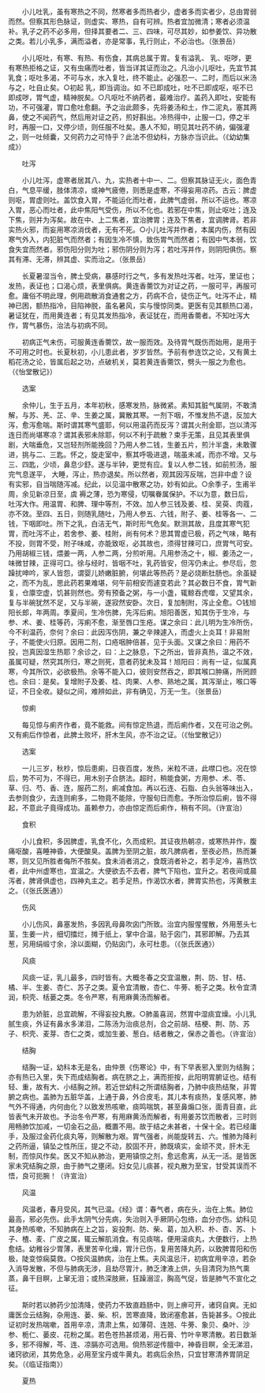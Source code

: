 <!-- { "loadSidebar": true } -->
　　小儿吐乳，虽有寒热之不同，然寒者多而热者少，虚者多而实者少，总由胃弱而然。但察其形色脉证，则虚实、寒热，自有可辨。热者宜加微清；寒者必须温补。乳子之药不必多用，但择其要者二、三、四味，可尽其妙，如参姜饮、异功散之类。若儿小乳多，满而溢者，亦是常事，乳行则止，不必治也。（张景岳）

　　小儿呕吐，有寒、有热、有伤食，其病总属于胃。复有溢乳、 乳、呕哕，更有寒热拒格之证，又有虫痛而吐者，皆当详其证而治之。凡治小儿呕吐，先宜节其乳食；呕吐多渴，不可与水，水入复吐，终不能止。必强忍一、二时，而后以米汤与之，吐自止矣。○初起 乳，即当调治。如 不已即成吐，吐不已即成呕，呕不已即成哕，胃气虚，精神脱矣。○凡呕吐不纳药者，最难治疗。盖药入即吐，安能有功，不可强灌，胃口愈吐愈翻。予之治此颇多，先将姜汤和土，作二泥丸，塞其两鼻，使之不闻药气，然后用对证之药，煎好斟出。冷热得中，止服一口，停之半时，再服一口，又停少顷，则任服不吐矣。愚人不知，明见其吐药不纳，偏强灌之，则一吐倾囊，又何药力之可恃乎？此法不但幼科，方脉亦当识此。（《幼幼集成》）

　　吐泻

　　小儿吐泻，虚寒者居其八、九，实热者十中一、二。但察其脉证无火，面色青白，气息平缓，肢体清凉，或神气疲倦，则悉是虚寒，不得妄用凉药。古云：脾虚则呕，胃虚则吐。盖饮食入胃，不能运化而吐者，此脾气虚弱，所以不运也。寒凉入胃，恶心而吐者，此中焦阳气受伤，所以不化也。若邪在中焦，则止呕吐；连及下焦，则并为泻矣。故在中、上二焦者，宜治脾胃；连及下焦者，宜调脾肾。若非实热火邪，而妄用寒凉消伐者，无有不死。○小儿吐泻并作者，本属内伤，然有因寒气外入，内犯脏气而然者；有因生冷不慎，致伤胃气而然者；有因中气本弱，饮食失宜而然者。邪伤阳分则为吐；邪伤阴分则为泻；若吐泻并作，则阴阳俱伤。察其有滞、无滞，辨其虚、实而治之。（张景岳）

　　长夏暑湿当令，脾土受病，暴感时行之气，多有发热吐泻者。吐泻，里证也；发热，表证也；口渴心烦，表里俱病。黄连香薷饮为对证之药，一服可平，再服可愈。庸俗不明此理，例用疏散消食通套之方，药病不合，徒伤正气。吐泻不止，精神已困，额热指冷，目陷神脱，虽名暑风，实与慢惊同类。更医有见其额热口渴，暑证犹在，而用黄连者；有见其发热指冷，表证犹在，而用香薷者。不知吐泻大作，胃气暴伤，治法与初病不同。

　　初病正气未伤，可服黄连香薷饮，故一服而效。及待胃气既伤而始用，是用于不可用之时也。长夏秋初，小儿患此者，岁岁皆然。予前有参连饮之论，又有黄土稻花汤之论，皆属后起之功，点破机关，莫若黄连香薷饮，劈头一服之为愈也。（《怡堂散记》）

　　选案

　　余仲儿，生于五月，本年初秋，感寒发热，脉微紧。素知其脏气属阴，不敢清解，与苏、羌、芷、辛、生姜之属，冀散其寒。一剂下咽，不惟发热不退，反加大泻，愈泻愈喘。斯时谓其寒气盛耶，何以用温药而反泻？谓其火刑金耶，岂以清泻连日而尚堪寒凉？谓其表邪未除耶，何以不利于疏散？束手无策，且见其表里俱剧，大喘垂危，又岂轻剂所能挽回？乃用人参二钱，生姜五片，煎汁半盏，未敢骤进，挑与二、三匙。怀之，旋走室中，察其呼吸进退，喘虽未减，而亦不增。又与三、四匙，少顷，鼻息少舒。遂与半钟，更觉有应。复以人参二钱，如前煎汤，服完气息遂平， 大睡，泻止，热亦退矣。所以然者，观其因泻反喘，岂非中虚？设有实邪，自当喘随泻减。纪此，以见温中散寒之功，妙有如此。○余季子，生甫半周，余见新凉日至，虞 褥之薄，恐为寒侵，切嘱眷属保护。不以为意，数日后，吐泻大作。用温胃、和脾、理中等剂，不效。加人参三钱及姜、桂、吴萸、肉蔻，亦不效。至四、五日，则随乳随吐，乃用人参五、六钱，附子、姜、桂等各一、二钱，下咽即吐。所下之乳，白洁无气，斯时形气危矣。默测其故，且度其寒气犯胃，而吐泻不止，若舍参、姜、桂附，尚有何术？思其胃虚已极，药之气味，略有不投，则胃不受，附子味咸，亦能致呕，必其故也，须得甘辣可口，庶胃气可安。乃用胡椒三钱，煨姜一两，人参二两，分煎听用。凡用参汤之十，椒、姜汤之一，味微甘辣，正得可口。徐与经时，皆咽不吐，乳药皆安，但泻仍未止。参尽后，忽躁扰呻吟，家人皆怨，谓婴儿娇嫩脏腑，何堪此等热药？是必烧断肚肠也。余虽疑之，而不为乱，思此药若果难堪，何午前相安而遽变若此？其必数日不食，胃气新复，仓廪空虚，饥甚则然也。旁有预备之粥，与一小盏，辄鲸吞虎噬，又望其余，复与半碗犹然不足，又与半碗，遂寂然安卧。次日，复加制附，泻止全愈。○钱旭阳长郎，年两周。季夏间，生冷伤脾，先泻后痢。旭阳善医，知其伤于生冷，与参、术、姜、桂等药，泻痢不愈，渐至唇口生疮。谋之余曰：此儿明为生冷所伤，今不利温药，奈何？余曰：此因泻伤阴，兼之辛辣遽入，而虚火上炎耳！非易附子，不能使火归原。因用二剂，口疮咽肿倍甚，见于头面。又谋之余曰：用药不投，岂真因湿生热耶？余诊之，曰：上之脉息，下之所出，皆非真热，温之不效，虽属可疑，然究其所归，寒之则死，意者药犹未及耳！旭阳曰：尚有一证，似属真寒，今其所饮，必欲极热。余等不能入口，彼则安然吞之，即其喉口肿痛，所罔顾也。余曰：是矣。复增附子及姜、桂、肉果、人参、熟地之属，其泻渐止，喉口等证，不日全收。疑似之间，难辨如此，非有确见，万无一生。（张景岳）

　　惊痢

　　每见惊与痢齐作者，竟不能救。间有惊定热退，而后痢作者，又在可治之例。又有痢后作惊者，此脾土败坏，肝木生风，亦不治之证。（《怡堂散记》）

　　选案

　　一儿三岁，秋杪，惊后患痢，日夜百度，发热，米粒不进，此噤口也。况在惊后，势不可为，不得已，用木别子合脐法。超时，稍能食粥，方用参、术、苓、草、归、芍、香、连，服药二剂，痢减食加。再以石连、石脂、白头翁等味出入，去参则食少，去连则痢多，二物竟不能除，守服旬日而愈。予所治惊后痢，皆不得起，不意此子竟得成功。虽赖参力，亦由惊定而后痢作，稍有不同。（许宣治）

　　食积

　　小儿食积，多因脾虚，乳食不化，久而成积。其证夜热朝凉，或寒热并作，腹痛呕酸，喜睡神昏，大便酸臭。盖脾为至阴之脏，故凡脾病者，至夜必热，热而兼寒，则又见所胜者侮所不胜矣。食未消者消之，食既消者补之，若手足冷，喜热饮者，此中州虚寒也，宜温之。大便欲去不去者，脾气下陷也，宜升之。若夜间或晨泻者，脾肾俱虚也，四神丸主之。若手足热，作渴饮水者，脾胃实热也，泻黄散主之。（《张氏医通》）

　　伤风

　　小儿伤风，鼻塞发热，多因乳母鼻吹囟门所致。治宜内服惺惺散，外用葱头七茎，生姜一片，细切擂烂，摊于纸上，掌中合温，贴于囟门，其邪即解。乃去其葱，另用绢缎寸余，涂以面糊，仍贴囟门，永可杜患。（《张氏医通》）

　　风痰

　　风痰一证，乳儿最多，四时皆有。大概冬春之交宜温散，荆、防、甘、桔、橘、半、生姜、杏仁、苏子之类。夏令宜清散，杏仁、牛蒡、栀子之类。秋令宜清润，枳壳、栝蒌之类。冬令严寒，有用麻黄汤而解者。

　　患为娇脏，总宜疏解，不得妄投丸散。○肺虽喜润，然胃中湿痰宜燥。小儿乳腻生痰，外证有鼻水多涕泪，二陈汤为治痰总剂，合之前胡、桔梗、荆、防、苏子、枳壳、麦芽、杏仁之类，或加生姜、葱白。结者散之，保赤之善也。（许宣治）

　　结胸

　　结胸一证，幼科本无是名，由仲景《伤寒论》中，有下早表邪入里则为结胸；亦有热已入里，失下而成结胸者。病在脐之上，满而拒按，此阳明胃腑证也。结有轻、重，故有大、小结胸之辨。若近世幼科之所谓结胸者，乃肺中痰热结聚，非胃腑之病也。盖肺为五脏华盖，上通于鼻，外合皮毛，其儿本有痰热，复感风寒，肺气外不得通，内何由化？以致发热咳嗽，痰鸣喘筑，甚至鼻煽口张，面青目直，此皆表气未开故也。予治冬令严寒，有用麻黄汤而解者，有用姜苏饮而散者，三时则用畅肺饮加减，一切金石之品，概置不用。故于结之未甚者，十保十全。若已经庸手，及服过金药化痰丸等，则解散为艰。胃气强者，尚能旋转五、六。惟肺为降利之药所逼，镇坠之性所压，提之不动，胶固不开，肺既填实，金顽不灵，肝木无制，而惊风作矣。医又不知从肺治，更用镇惊之剂，愈远愈离，从无一活。是皆医家未究结胸之原，由于肺气之壅闭。妇女见儿痰甚，视丸散为至宝，甘受其误而不悟，良可扼腕！（许宣治）

　　风温

　　风温者，春月受风，其气已温。《经》谓：春气者，病在头，治在上焦。肺位最高，邪必先伤。此手太阴气分先病，失治则入手厥阴心包络，血分亦伤。幼科见其身热咳嗽，不知肺病在上之旨，妄投荆、防、柴、葛，加入积、朴、杏、苏、卜子、楂、麦、广皮之属，辄云解肌消食。有见痰喘，便用滚痰丸，大便数行，上热愈结。幼稚谷少胃薄，表里苦辛化燥，胃汁已伤，复用苦降丸药，以致脾胃阳和伤极，陡变惊痫莫救。○按风温肺病，治在上焦。夫风温忌汗，初病宜用辛凉，若杂入消导发散，不但与肺病无涉，且劫尽胃汁，肺乏津液上供，头目清窍为热气熏蒸，鼻干目瞑，上窜无泪；或热深肢厥，狂躁溺涩，胸高气促，皆是肺气不宣化之征。

　　斯时若以肺药少加清降，使药力不致直趋肠中，则上痹可开，诸窍自爽。无如庸医佥云结胸，杂用连、蒌、柴、枳，苦寒直降，致闭塞愈甚，告毙甚多。○按此证初时发热喘嗽，首用辛凉，清肃上焦，如薄荷、连翘、牛蒡、象贝、桑叶、沙参、栀仁、蒌皮、花粉之属。若色苍热甚烦渴，用石膏、竹叶辛寒清散。若日数渐多，邪不得解，芩、连、凉膈亦可选用。倘热邪逆传膻中，神昏目瞑，全无涕泪，诸窍欲闭，其势危急，必用至宝丹或牛黄丸。若病后余热，只宜甘寒清养胃阴足矣。（《临证指南》）

　　夏热

